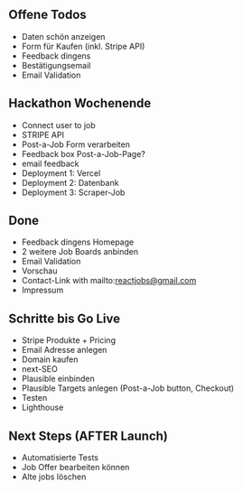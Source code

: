 ## Offene Todos

- Daten schön anzeigen
- Form für Kaufen (inkl. Stripe API)
- Feedback dingens
- Bestätigungsemail
- Email Validation

## Hackathon Wochenende
- Connect user to job
- STRIPE API
- Post-a-Job Form verarbeiten
- Feedback box Post-a-Job-Page?
- email feedback
- Deployment 1: Vercel
- Deployment 2: Datenbank
- Deployment 3: Scraper-Job

## Done

- Feedback dingens Homepage
- 2 weitere Job Boards anbinden
- Email Validation
- Vorschau
- Contact-Link with mailto:reactjobs@gmail.com
- Impressum

## Schritte bis Go Live

- Stripe Produkte + Pricing
- Email Adresse anlegen
- Domain kaufen
- next-SEO
- Plausible einbinden
- Plausible Targets anlegen (Post-a-Job button, Checkout)
- Testen
- Lighthouse

## Next Steps (AFTER Launch)

- Automatisierte Tests
- Job Offer bearbeiten können
- Alte jobs löschen
